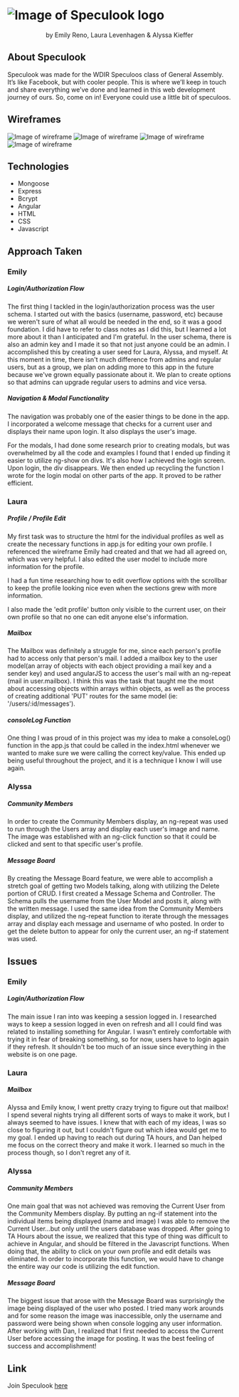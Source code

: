 # ![Image of Speculook logo](public/images/specubanner.png?raw=true)
<p align="center">
  by Emily Reno, Laura Levenhagen & Alyssa Kieffer
</p>


## About Speculook
<p>
  Speculook was made for the WDIR Speculoos class of General Assembly. It’s like Facebook, but with cooler people. This is where we’ll keep in touch and share everything we’ve done and learned in this web development journey of ours. So, come on in! Everyone could use a little bit of speculoos.
</p>


## Wireframes
![Image of wireframe](public/images/drawnwireframe.jpg?raw=true)
![Image of wireframe](public/images/speculook.jpg?raw=true)
![Image of wireframe](public/images/speculookloginregister.png?raw=true)
![Image of wireframe](public/images/speculookmemberprofile.png?raw=true)


## Technologies
- Mongoose  
- Express
- Bcrypt
- Angular
- HTML
- CSS
- Javascript

## Approach Taken
### Emily
##### Login/Authorization Flow
<p>
  The first thing I tackled in the login/authorization process was the user schema. I started out with the basics (username, password, etc) because we weren't sure of what all would be needed in the end, so it was a good foundation. I did have to refer to class notes as I did this, but I learned a lot more about it than I anticipated and I'm grateful. In the user schema, there is also an admin key and I made it so that not just anyone could be an admin. I accomplished this by creating a user seed for Laura, Alyssa, and myself. At this moment in time, there isn't much difference from admins and regular users, but as a group, we plan on adding more to this app in the future because we've grown equally passionate about it. We plan to create options so that admins can upgrade regular users to admins and vice versa.
</p>


##### Navigation & Modal Functionality
<p>
  The navigation was probably one of the easier things to be done in the app. I incorporated a welcome message that checks for a current user and displays their name upon login. It also displays the user's image.

  For the modals, I had done some research prior to creating modals, but was overwhelmed by all the code and examples I found that I ended up finding it easier to utilize ng-show on divs. It's also how I achieved the login screen. Upon login, the div disappears. We then ended up recycling the function I wrote for the login modal on other parts of the app. It proved to be rather efficient.
</p>

### Laura
##### Profile / Profile Edit
<p>
  My first task was to structure the html for the individual profiles as well as create the necessary functions in app.js for editing your own profile. I referenced the wireframe Emily had created and that we had all agreed on, which was very helpful. I also edited the user model to include more information for the profile.

  I had a fun time researching how to edit overflow options with the scrollbar to keep the profile looking nice even when the sections grew with more information.

  I also made the 'edit profile' button only visible to the current user, on their own profile so that no one can edit anyone else's information.
</p>

##### Mailbox
<p>
  The Mailbox was definitely a struggle for me, since each person's profile had to access only that person's mail. I added a mailbox key to the user model(an array of objects with each object providing a mail key and a sender key) and used angularJS to access the user's mail with an ng-repeat (mail in user.mailbox). I think this was the task that taught me the most about accessing objects within arrays within objects, as well as the process of creating additional 'PUT' routes for the same model (ie: '/users/:id/messages').
</p>

##### consoleLog Function
<p>
One thing I was proud of in this project was my idea to make a consoleLog() function in the app.js that could be called in the index.html whenever we wanted to make sure we were calling the correct key/value. This ended up being useful throughout the project, and it is a technique I know I will use again.
</p>

### Alyssa
##### Community Members
<p>
In order to create the Community Members display, an ng-repeat was used to run through the Users array and display each user's image and name. The image was established with an ng-click function so that it could be clicked and sent to that specific user's profile.
</p>


##### Message Board
<p>
By creating the Message Board feature, we were able to accomplish a stretch goal of getting two Models talking, along with utilizing the Delete portion of CRUD. I first created a Message Schema and Controller. The Schema pulls the username from the User Model and posts it, along with the written message. I used the same idea from the Community Members display, and utilized the ng-repeat function to iterate through the messages array and display each message and username of who posted. In order to get the delete button to appear for only the current user, an ng-if statement was used.
</p>


## Issues
### Emily
##### Login/Authorization Flow
<p>
  The main issue I ran into was keeping a session logged in. I researched ways to keep a session logged in even on refresh and all I could find was related to installing something for Angular. I wasn't entirely comfortable with trying it in fear of breaking something, so for now, users have to login again if they refresh. It shouldn't be too much of an issue since everything in the website is on one page.
</p>

### Laura

##### Mailbox
<p>
Alyssa and Emily know, I went pretty crazy trying to figure out that mailbox! I spend several nights trying all different sorts of ways to make it work, but I always seemed to have issues. I knew that with each of my ideas, I was so close to figuring it out, but I couldn't figure out which idea would get me to my goal. I ended up having to reach out during TA hours, and Dan helped me focus on the correct theory and make it work. I learned so much in the process though, so I don't regret any of it.
</p>

### Alyssa
##### Community Members
<p>
One main goal that was not achieved was removing the Current User from the Community Members display. By putting an ng-if statement into the individual items being displayed (name and image) I was able to remove the Current User...but only until the users database was dropped. After going to TA Hours about the issue, we realized that this type of thing was difficult to achieve in Angular, and should be filtered in the Javascript functions. When doing that, the ability to click on your own profile and edit details was eliminated. In order to incorporate this function, we would have to change the entire way our code is utilizing the edit function.
</p>

##### Message Board
<p>
The biggest issue that arose with the Message Board was surprisingly the image being displayed of the user who posted. I tried many work arounds and for some reason the image was inaccessible, only the username and password were being shown when console logging any user information. After working with Dan, I realized that I first needed to access the Current User before accessing the image for posting. It was the best feeling of success and accomplishment!
</p>


## Link
Join Speculook [here](https://github.com/emfoxily/speculook)
